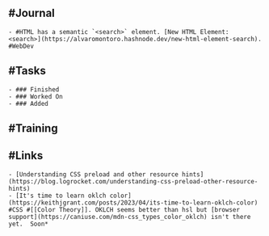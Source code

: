 ## #Journal
	- #HTML has a semantic `<search>` element. [New HTML Element: <search>](https://alvaromontoro.hashnode.dev/new-html-element-search). #WebDev
## #Tasks
	- ### Finished
	- ### Worked On
	- ### Added
## #Training
## #Links
	- [Understanding CSS preload and other resource hints](https://blog.logrocket.com/understanding-css-preload-other-resource-hints)
	- [It's time to learn oklch color](https://keithjgrant.com/posts/2023/04/its-time-to-learn-oklch-color) #CSS #[[Color Theory]]. OKLCH seems better than hsl but [browser support](https://caniuse.com/mdn-css_types_color_oklch) isn't there yet.  Soon*